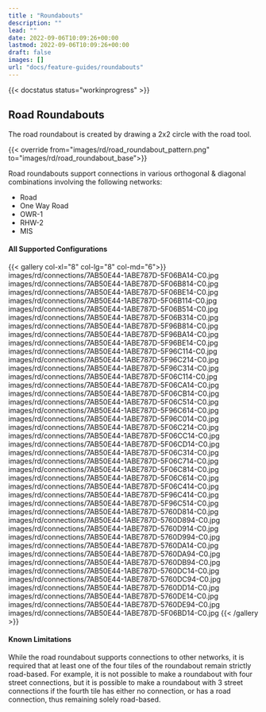 ```yaml
---
title : "Roundabouts"
description: ""
lead: ""
date: 2022-09-06T10:09:26+00:00
lastmod: 2022-09-06T10:09:26+00:00
draft: false
images: []
url: "docs/feature-guides/roundabouts"
---
```

<!-- markdownlint-disable MD001 -->
{{< docstatus status="workinprogress" >}}

## Road Roundabouts

The road roundabout is created by drawing a 2x2 circle with the road tool.

{{< override from="images/rd/road_roundabout_pattern.png" to="images/rd/road_roundabout_base">}}

Road roundabouts support connections in various orthogonal & diagonal combinations involving the following networks:

- Road
- One Way Road
- OWR-1
- RHW-2
- MIS

#### All Supported Configurations

{{< gallery col-xl="8" col-lg="8" col-md="6">}}
  images/rd/connections/7AB50E44-1ABE787D-5F06BA14-C0.jpg
  images/rd/connections/7AB50E44-1ABE787D-5F06B814-C0.jpg
  images/rd/connections/7AB50E44-1ABE787D-5F06BE14-C0.jpg
  images/rd/connections/7AB50E44-1ABE787D-5F06B114-C0.jpg
  images/rd/connections/7AB50E44-1ABE787D-5F06B514-C0.jpg
  images/rd/connections/7AB50E44-1ABE787D-5F06B314-C0.jpg
  images/rd/connections/7AB50E44-1ABE787D-5F96B814-C0.jpg
  images/rd/connections/7AB50E44-1ABE787D-5F96BA14-C0.jpg
  images/rd/connections/7AB50E44-1ABE787D-5F96BE14-C0.jpg
  images/rd/connections/7AB50E44-1ABE787D-5F96C114-C0.jpg
  images/rd/connections/7AB50E44-1ABE787D-5F96C214-C0.jpg
  images/rd/connections/7AB50E44-1ABE787D-5F96C314-C0.jpg
  images/rd/connections/7AB50E44-1ABE787D-5F06C114-C0.jpg
  images/rd/connections/7AB50E44-1ABE787D-5F06CA14-C0.jpg
  images/rd/connections/7AB50E44-1ABE787D-5F06CB14-C0.jpg
  images/rd/connections/7AB50E44-1ABE787D-5F06C514-C0.jpg
  images/rd/connections/7AB50E44-1ABE787D-5F96C614-C0.jpg
  images/rd/connections/7AB50E44-1ABE787D-5F96C014-C0.jpg
  images/rd/connections/7AB50E44-1ABE787D-5F06C214-C0.jpg
  images/rd/connections/7AB50E44-1ABE787D-5F06CC14-C0.jpg
  images/rd/connections/7AB50E44-1ABE787D-5F06CD14-C0.jpg
  images/rd/connections/7AB50E44-1ABE787D-5F06C314-C0.jpg
  images/rd/connections/7AB50E44-1ABE787D-5F06C714-C0.jpg
  images/rd/connections/7AB50E44-1ABE787D-5F06C814-C0.jpg
  images/rd/connections/7AB50E44-1ABE787D-5F06C614-C0.jpg
  images/rd/connections/7AB50E44-1ABE787D-5F06C414-C0.jpg
  images/rd/connections/7AB50E44-1ABE787D-5F96C414-C0.jpg
  images/rd/connections/7AB50E44-1ABE787D-5F96C514-C0.jpg
  images/rd/connections/7AB50E44-1ABE787D-5760D814-C0.jpg
  images/rd/connections/7AB50E44-1ABE787D-5760D894-C0.jpg
  images/rd/connections/7AB50E44-1ABE787D-5760D914-C0.jpg
  images/rd/connections/7AB50E44-1ABE787D-5760D994-C0.jpg
  images/rd/connections/7AB50E44-1ABE787D-5760DA14-C0.jpg
  images/rd/connections/7AB50E44-1ABE787D-5760DA94-C0.jpg
  images/rd/connections/7AB50E44-1ABE787D-5760DB94-C0.jpg
  images/rd/connections/7AB50E44-1ABE787D-5760DC14-C0.jpg
  images/rd/connections/7AB50E44-1ABE787D-5760DC94-C0.jpg
  images/rd/connections/7AB50E44-1ABE787D-5760DD14-C0.jpg
  images/rd/connections/7AB50E44-1ABE787D-5760DE14-C0.jpg
  images/rd/connections/7AB50E44-1ABE787D-5760DE94-C0.jpg
  images/rd/connections/7AB50E44-1ABE787D-5F06BD14-C0.jpg
{{< /gallery >}}

#### Known Limitations

While the road roundabout supports connections to other networks, it is required that at least one of the four tiles of the roundabout remain strictly road-based.  For example, it is not possible to make a roundabout with four street connections, but it is possible to make a roundabout with 3 street connections if the fourth tile has either no connection, or has a road connection, thus remaining solely road-based.
